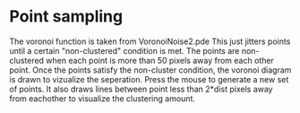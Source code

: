# Point sampling

The voronoi function is taken from VoronoiNoise2.pde
This just jitters points until a certain "non-clustered" condition is met.
The points are non-clustered when each point is more than 50 pixels away from each other point.
Once the points satisfy the non-cluster condition, the voronoi diagram is drawn
to vizualize the seperation.
Press the mouse to generate a new set of points.
It also draws lines between point less than 2*dist pixels away from eachother to visualize the clustering amount.
